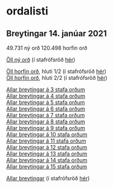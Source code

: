 # ordalisti

## Breytingar 14. janúar 2021

49.731 ný orð
120.498 horfin orð

[Öll ný orð](ordalisti.breytingar2021.nyord.diff) (í stafrófsröð [hér](ordalisti.breytingar2021.nyord.alphabetical.diff))  

[Öll horfin orð](ordalisti.breytingar2021.horfinnaskra.hluti1.diff), hluti 1/2 (í stafrófsröð [hér](ordalisti.breytingar2021.horfinnaskra.alphabetical.hluti1.diff))  
[Öll horfin orð](ordalisti.breytingar2021.horfinnaskra.hluti2.diff), hluti 2/2 (í stafrófsröð [hér](ordalisti.breytingar2021.horfinnaskra.alphabetical.hluti2.diff))  

[Allar breytingar á 3 stafa orðum](ordalisti.breytingar2021.stafafjoldi03.diff)  
[Allar breytingar á 4 stafa orðum](ordalisti.breytingar2021.stafafjoldi04.diff)  
[Allar breytingar á 5 stafa orðum](ordalisti.breytingar2021.stafafjoldi05.diff)  
[Allar breytingar á 6 stafa orðum](ordalisti.breytingar2021.stafafjoldi06.diff)  
[Allar breytingar á 7 stafa orðum](ordalisti.breytingar2021.stafafjoldi07.diff)  
[Allar breytingar á 8 stafa orðum](ordalisti.breytingar2021.stafafjoldi08.diff)  
[Allar breytingar á 9 stafa orðum](ordalisti.breytingar2021.stafafjoldi09.diff)  
[Allar breytingar á 10 stafa orðum](ordalisti.breytingar2021.stafafjoldi10.diff)  
[Allar breytingar á 11 stafa orðum](ordalisti.breytingar2021.stafafjoldi11.diff)  
[Allar breytingar á 12 stafa orðum](ordalisti.breytingar2021.stafafjoldi12.diff)  
[Allar breytingar á 13 stafa orðum](ordalisti.breytingar2021.stafafjoldi13.diff)  
[Allar breytingar á 14 stafa orðum](ordalisti.breytingar2021.stafafjoldi14.diff)  
[Allar breytingar á 15 stafa orðum](ordalisti.breytingar2021.stafafjoldi15.diff)  

[Allar breytingar](ordalisti.breytingar2021.diff) (í stafrófsröð [hér](ordalisti.breytingar2021.alphabetical.diff))  

